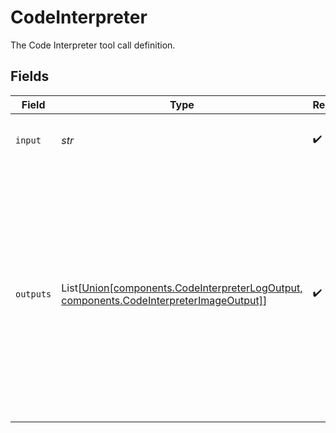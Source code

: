 # CodeInterpreter

The Code Interpreter tool call definition.


## Fields

| Field                                                                                                                                                                                                  | Type                                                                                                                                                                                                   | Required                                                                                                                                                                                               | Description                                                                                                                                                                                            |
| ------------------------------------------------------------------------------------------------------------------------------------------------------------------------------------------------------ | ------------------------------------------------------------------------------------------------------------------------------------------------------------------------------------------------------ | ------------------------------------------------------------------------------------------------------------------------------------------------------------------------------------------------------ | ------------------------------------------------------------------------------------------------------------------------------------------------------------------------------------------------------ |
| `input`                                                                                                                                                                                                | *str*                                                                                                                                                                                                  | :heavy_check_mark:                                                                                                                                                                                     | The input to the Code Interpreter tool call.                                                                                                                                                           |
| `outputs`                                                                                                                                                                                              | List[[Union[components.CodeInterpreterLogOutput, components.CodeInterpreterImageOutput]](../../models/shared/outputs.md)]                                                                              | :heavy_check_mark:                                                                                                                                                                                     | The outputs from the Code Interpreter tool call. Code Interpreter can output one or more items, including text (`logs`) or images (`image`). Each of these are represented by a different object type. |